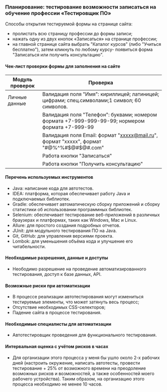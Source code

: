 ### Планирование: тестирование возможности записаться на обучение профессии «Тестировщик ПО»
Способы открытия тестируемой формы на странице сайта:
* пролистать всю страницу профессии до формы записи;
* нажать одну из двух кнопок «Записаться» на странице профессии;
* на главной странице сайта выбрать "Каталог курсов" (либо "Учиться бесплатно"), затем кликнуть по любому курсу- появиться форма "Записаться или получить консультацию".
#### Чек-лист проверки формы для заполнения на сайте

|Модуль проверок|Проверка |
|-|-|
|Личные данные |Валидация поля "Имя": кириллицей; латиницей; цифрами; спец.символами;1 символ; 60 символов. |
| |Валидация поля "Телефон": буквами; номером формата +7-999-999-99-99; нормером формата +7-999-99 |
| |Валидация поля Email: формат "xxxxx@mail.ru", формат "xxxxx", формат "#@%^%#$@#$@#.com" |
| | Работа кнопки "Записаться" |
| |Работа кнопки "Получить консультацию" |

#### Перечень используемых инструментов

* Java: написание кода для автотестов.
* IDEA: платформа, которая обеспечивает работу Java и подключаемых библиотек. 
* Gradle: обеспечивает автоматическую сборку приложений и сборку статистики об использовании программных библиотек.
* Selenium: обеспечивает тестирование веб-приложений в различных браузерах и платформах, таких как Windows, Mac и Linux.
* Allure: для простого создания подробных отчетов.
* JUnit: для модульного тестирования ПО на Java.
* Git, GitHub: для управления версиями проекта.
* Lombok: для уменьшения объёма кода и улучшение его читабельности.

#### Необходимые разрешения, данные и доступы
* Неободимо разрешение на проведение автоматизированного тестирования, доступ к базе данных, API.

#### Возможные риски при автоматизации
* В процессе реализации автотестирования могут измениться тестируемые элементы, что может затянуть весь процесс;
* Отсутствие необходимых CSS-селекторов;
* Падение сайта в процессе тестирования.

#### Необходимые специалисты для автоматизации
* Автотестировщик проведения для функционального тестирования.

#### Интервальная оценка с учётом рисков в часах
* Для организации этого процесса у меня бы ушло около 2-х рабочих дней (настроить окружение, написать автотесты, провести тестирование + 25% от возможного времени на преодоление возможных рисков и возможностей, а также особенностей моего рабочего устройства). Таким образом, на организацию этого процесса необходимо не менее 10 часов.  
